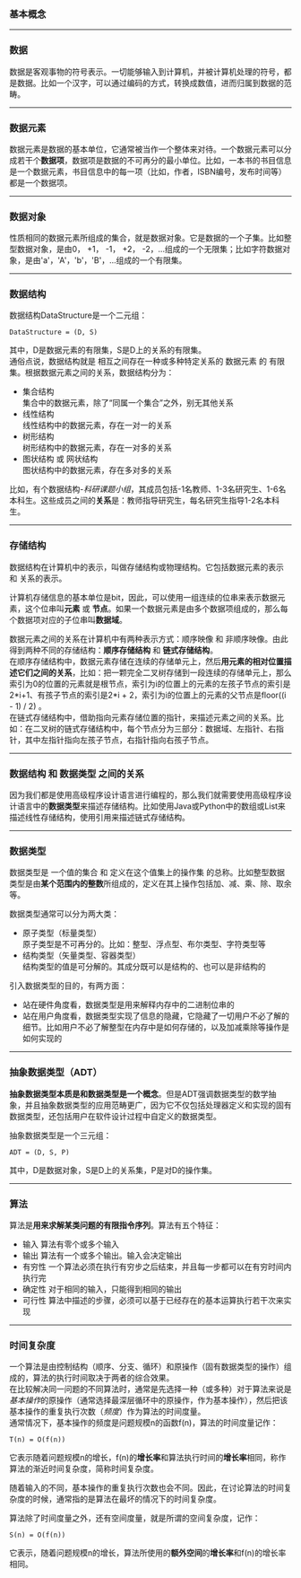 ### 基本概念

---

###  数据    

数据是客观事物的符号表示。一切能够输入到计算机，并被计算机处理的符号，都是数据。比如一个汉字，可以通过编码的方式，转换成数值，进而归属到数据的范畴。  

---

### 数据元素  

数据元素是数据的基本单位，它通常被当作一个整体来对待。一个数据元素可以分成若干个**数据项**，数据项是数据的不可再分的最小单位。比如，一本书的书目信息是一个数据元素，书目信息中的每一项（比如，作者，ISBN编号，发布时间等）都是一个数据项。  

---

### 数据对象  

性质相同的数据元素所组成的集合，就是数据对象。它是数据的一个子集。比如整型数据对象，是由0， +1， -1， +2， -2，...组成的一个无限集；比如字符数据对象，是由'a'，'A'，'b'，'B'，...组成的一个有限集。  

---

### 数据结构  

数据结构DataStructure是一个二元组：  
```
DataStructure = (D, S)  
```  

其中，D是数据元素的有限集，S是D上的关系的有限集。  
通俗点说，数据结构就是 相互之间存在一种或多种特定关系的 数据元素 的 有限集。根据数据元素之间的关系，数据结构分为：  

* 集合结构  
集合中的数据元素，除了“同属一个集合”之外，别无其他关系  
* 线性结构  
线性结构中的数据元素，存在一对一的关系  
* 树形结构  
树形结构中的数据元素，存在一对多的关系  
* 图状结构 或 网状结构  
图状结构中的数据元素，存在多对多的关系  

比如，有个数据结构-*科研课题小组*，其成员包括-1名教师、1-3名研究生、1-6名本科生。这些成员之间的**关系**是：教师指导研究生，每名研究生指导1-2名本科生。  

---

### 存储结构  

数据结构在计算机中的表示，叫做存储结构或物理结构。它包括数据元素的表示 和 关系的表示。  

计算机存储信息的基本单位是bit，因此，可以使用一组连续的位串来表示数据元素，这个位串叫**元素** 或 **节点**。如果一个数据元素是由多个数据项组成的，那么每个数据项对应的子位串叫**数据域**。  

数据元素之间的关系在计算机中有两种表示方式：顺序映像 和 非顺序映像。由此得到两种不同的存储结构：**顺序存储结构** 和 **链式存储结构**。  
在顺序存储结构中，数据元素存储在连续的存储单元上，然后**用元素的相对位置描述它们之间的关系**，比如：把一颗完全二叉树存储到一段连续的存储单元上，那么索引为0的位置的元素就是根节点，索引为i的位置上的元素的左孩子节点的索引是2\*i+1、有孩子节点的索引是2\*i + 2，索引为i的位置上的元素的父节点是floor((i - 1) / 2) 。  
在链式存储结构中，借助指向元素存储位置的指针，来描述元素之间的关系。比如：在二叉树的链式存储结构中，每个节点分为三部分：数据域、左指针、右指针，其中左指针指向左孩子节点，右指针指向右孩子节点。  

---

### 数据结构 和 数据类型 之间的关系  

 因为我们都是使用高级程序设计语言进行编程的，那么我们就需要使用高级程序设计语言中的**数据类型**来描述存储结构。比如使用Java或Python中的数组或List来描述线性存储结构，使用引用来描述链式存储结构。  

 ---

 ### 数据类型  

 数据类型是 一个值的集合 和 定义在这个值集上的操作集 的总称。比如整型数据类型是由**某个范围内的整数**所组成的，定义在其上操作包括加、减、乘、除、取余等。  

 数据类型通常可以分为两大类：  

 * 原子类型（标量类型）  
 原子类型是不可再分的。比如：整型、浮点型、布尔类型、字符类型等
 * 结构类型（矢量类型、容器类型）  
 结构类型的值是可分解的。其成分既可以是结构的、也可以是非结构的  

 引入数据类型的目的，有两方面：  

 * 站在硬件角度看，数据类型是用来解释内存中的二进制位串的
 * 站在用户角度看，数据类型实现了信息的隐藏，它隐藏了一切用户不必了解的细节。比如用户不必了解整型在内存中是如何存储的，以及加减乘除等操作是如何实现的  

 ---

 ### 抽象数据类型（ADT）  

 **抽象数据类型本质是和数据类型是一个概念**。但是ADT强调数据类型的数学抽象，并且抽象数据类型的应用范畴更广，因为它不仅包括处理器定义和实现的固有数据类型，还包括用户在软件设计过程中自定义的数据类型。  

 抽象数据类型是一个三元组：  
 ```
 ADT = (D, S, P)
 ```  
 其中，D是数据对象，S是D上的关系集，P是对D的操作集。  

 ---

 ### 算法

 算法是**用来求解某类问题的有限指令序列**。算法有五个特征：  

 * 输入
 算法有零个或多个输入
 * 输出
 算法有一个或多个输出。输入会决定输出
 * 有穷性
 一个算法必须在执行有穷步之后结束，并且每一步都可以在有穷时间内执行完
 * 确定性
 对于相同的输入，只能得到相同的输出
 * 可行性
 算法中描述的步骤，必须可以基于已经存在的基本运算执行若干次来实现    

 ---

 ### 时间复杂度  

 一个算法是由控制结构（顺序、分支、循环）和原操作（固有数据类型的操作）组成的，算法的执行时间取决于两者的综合效果。  
 在比较解决同一问题的不同算法时，通常是先选择一种（或多种）对于算法来说是*基本操作*的原操作（通常选择最深层循环中的原操作，作为基本操作），然后把该基本操作的重复执行次数（*频度*）作为算法的时间度量。  
 通常情况下，基本操作的频度是问题规模n的函数f(n)，算法的时间度量记作：  
 ```
 T(n) = O(f(n))
 ```  
 它表示随着问题规模n的增长，f(n)的**增长率**和算法执行时间的**增长率**相同，称作算法的渐近时间复杂度，简称时间复杂度。  

 随着输入的不同，基本操作的重复执行次数也会不同。因此，在讨论算法的时间复杂度的时候，通常指的是算法在最坏的情况下的时间复杂度。  

 算法除了时间度量之外，还有空间度量，就是所谓的空间复杂度，记作：  
 ```
 S(n) = O(f(n))
 ```  
 它表示，随着问题规模n的增长，算法所使用的**额外空间**的**增长率**和f(n)的增长率相同。  
